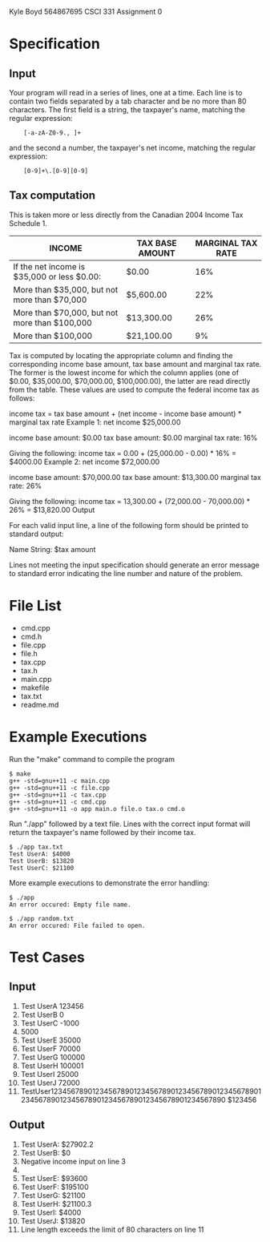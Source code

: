 Kyle Boyd
564867695
CSCI 331
Assignment 0

Specification
==============

Input
--------------

Your program will read in a series of lines, one at a time. Each line is to contain two fields separated by a tab character and be no more than 80 characters. The first field is a string, the taxpayer's name, matching the regular expression:

        [-a-zA-Z0-9., ]+

and the second a number, the taxpayer's net income, matching the regular expression:

        [0-9]+\.[0-9][0-9]

Tax computation
--------------

This is taken more or less directly from the Canadian 2004 Income Tax Schedule 1.

|INCOME                                          |TAX BASE AMOUNT|MARGINAL TAX RATE     |
|------------------------------------------------|---------------|----------------------|
|If the net income is $35,000 or less $0.00:     |$0.00          |16%                   |
|More than $35,000, but not more than $70,000    |$5,600.00      |22%                   |
|More than $70,000, but not more than $100,000   |$13,300.00     |26%                   |
|More than $100,000                              |$21,100.00     |9%                    |

Tax is computed by locating the appropriate column and finding the corresponding income base amount, tax base amount and marginal tax rate. The former is the lowest income for which the column applies (one of $0.00, $35,000.00, $70,000.00, $100,000.00), the latter are read directly from the table. These values are used to compute the federal income tax as follows:

income tax = tax base amount + (net income - income base amount) * marginal tax rate
Example 1: net income $25,000.00

income base amount: $0.00
tax base amount: $0.00
marginal tax rate: 16%

Giving the following: income tax = 0.00 + (25,000.00 - 0.00) * 16% = $4000.00
Example 2: net income $72,000.00

income base amount: $70,000.00
tax base amount: $13,300.00
marginal tax rate: 26%

Giving the following: income tax = 13,300.00 + (72,000.00 - 70,000.00) * 26% = $13,820.00
Output

For each valid input line, a line of the following form should be printed to standard output:

Name String: $tax amount

Lines not meeting the input specification should generate an error message to standard error indicating the line number and nature of the problem.

File List
==============
- cmd.cpp
- cmd.h 
- file.cpp
- file.h
- tax.cpp
- tax.h
- main.cpp
- makefile 
- tax.txt
- readme.md

Example Executions
==============
Run the "make" command to compile the program 

	$ make
	g++ -std=gnu++11 -c main.cpp
	g++ -std=gnu++11 -c file.cpp 
	g++ -std=gnu++11 -c tax.cpp 
	g++ -std=gnu++11 -c cmd.cpp 
	g++ -std=gnu++11 -o app main.o file.o tax.o cmd.o 

Run "./app" followed by a text file. Lines with the correct input format will return the taxpayer's name followed by their income tax.

	$ ./app tax.txt
	Test UserA: $4000
	Test UserB: $13820
	Test UserC: $21100

More example executions to demonstrate the error handling:

	$ ./app
	An error occured: Empty file name.

	$ ./app random.txt
	An error occured: File failed to open.


Test Cases
==============

Input
--------------
1. Test UserA	123456
2. Test UserB	0
3. Test UserC	-1000
4.	5000	
5. Test UserE	35000
6. Test UserF	70000
7. Test UserG	100000
8. Test UserH	100001
9. Test UserI	25000
10. Test UserJ	72000
11. TestUser1234567890123456789012345678901234567890123456789012345678901234567890123456789012345678901234567890	$123456

Output
--------------
1. Test UserA: $27902.2
2. Test UserB: $0
3. Negative income input on line 3
4. 
5. Test UserE: $93600
6. Test UserF: $195100
7. Test UserG: $21100
8. Test UserH: $21100.3
9. Test UserI: $4000
10. Test UserJ: $13820
11. Line length exceeds the limit of 80 characters on line 11

